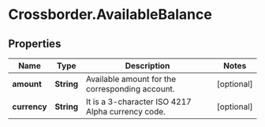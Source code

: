 # Crossborder.AvailableBalance

## Properties

Name | Type | Description | Notes
------------ | ------------- | ------------- | -------------
**amount** | **String** | Available amount for the corresponding account. | [optional] 
**currency** | **String** | It is a 3-character ISO 4217 Alpha currency code. | [optional] 


